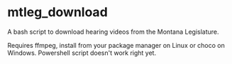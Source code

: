 # mtleg_download
A bash script to download hearing videos from the Montana Legislature.

Requires ffmpeg, install from your package manager on Linux or choco on Windows. Powershell script doesn't work right yet.
